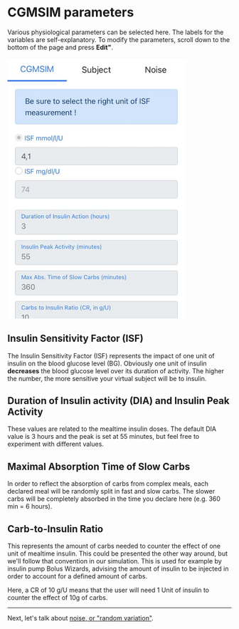 # CGMSIM parameters
Various physiological parameters can be selected here. The labels for the variables are self-explanatory. To modify the parameters, scroll down to the bottom of the page and press **Edit"**. 

<img src="../img/profile_mobile_params.jpg" alt="Random Create" width="400"/>

## Insulin Sensitivity Factor (ISF)

The Insulin Sensitivity Factor (ISF) represents the impact of one unit of insulin on the blood glucose level (BG). Obviously one unit of insulin **decreases** the blood glucose level over its duration of activity. The higher the number, the more sensitive your virtual subject will be to insulin.

## Duration of Insulin activity (DIA) and Insulin Peak Activity

These values are related to the mealtime insulin doses. The default DIA value is 3 hours and the peak is set at 55 minutes, but feel free to experiment with different values.

## Maximal Absorption Time of Slow Carbs

In order to reflect the absorption of carbs from complex meals, each declared meal will be randomly split in fast and slow carbs. The slower carbs will be completely absorbed in the time you declare here (e.g. 360 min = 6 hours).

## Carb-to-Insulin Ratio

This represents the amount of carbs needed to counter the effect of one unit of mealtime insulin. This could be presented the other way around, but we'll follow that convention in our simulation. This is used for example by insulin pump Bolus Wizards, advising the amount of insulin to be injected in order to account for a defined amount of carbs.

Here, a CR of 10 g/U means that the user will need 1 Unit of insulin to counter the effect of 10g of carbs.

<hr>

Next, let's talk about [noise, or "random variation"](noise.md).

<br>
